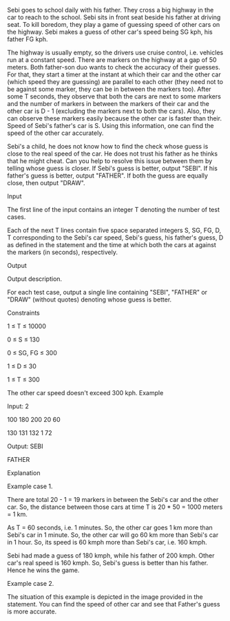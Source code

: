 Sebi goes to school daily with his father. They cross a big highway in the car to reach to the school. Sebi sits in front seat beside his father at driving seat. To kill boredom, they play a game of guessing speed of other cars on the highway. Sebi makes a guess of other car's speed being SG kph, his father FG kph.

The highway is usually empty, so the drivers use cruise control, i.e. vehicles run at a constant speed. There are markers on the highway at a gap of 50 meters. Both father-son duo wants to check the accuracy of their guesses. For that, they start a timer at the instant at which their car and the other car (which speed they are guessing) are parallel to each other (they need not to be against some marker, they can be in between the markers too). After some T seconds, they observe that both the cars are next to some markers and the number of markers in between the markers of their car and the other car is D - 1 (excluding the markers next to both the cars). Also, they can observe these markers easily because the other car is faster than their. Speed of Sebi's father's car is S. Using this information, one can find the speed of the other car accurately.

Sebi's a child, he does not know how to find the check whose guess is close to the real speed of the car. He does not trust his father as he thinks that he might cheat. Can you help to resolve this issue between them by telling whose guess is closer. If Sebi's guess is better, output "SEBI". If his father's guess is better, output "FATHER". If both the guess are equally close, then output "DRAW".

Input

The first line of the input contains an integer T denoting the number of test cases.

Each of the next T lines contain five space separated integers S, SG, FG, D, T corresponding to the Sebi's car speed, Sebi's guess, his father's guess, D as defined in the statement and the time at which both the cars at against the markers (in seconds), respectively.

Output

Output description.

For each test case, output a single line containing "SEBI", "FATHER" or "DRAW" (without quotes) denoting whose guess is better.

Constraints

1 ≤ T ≤ 10000

0 ≤ S ≤ 130

0 ≤ SG, FG ≤ 300

1 ≤ D ≤ 30

1 ≤ T ≤ 300

The other car speed doesn't exceed 300 kph.
Example

Input:
2

100 180 200 20 60

130 131 132 1 72

Output:
SEBI

FATHER

Explanation

Example case 1.

There are total 20 - 1 = 19 markers in between the Sebi's car and the other car. So, the distance between those cars at time T is 20 * 50 = 1000 meters = 1 km.

As T = 60 seconds, i.e. 1 minutes. So, the other car goes 1 km more than Sebi's car in 1 minute. So, the other car will go 60 km more than Sebi's car in 1 hour. So, its speed is 60 kmph more than Sebi's car, i.e. 160 kmph.

Sebi had made a guess of 180 kmph, while his father of 200 kmph. Other car's real speed is 160 kmph. So, Sebi's guess is better than his father. Hence he wins the game.

Example case 2.

The situation of this example is depicted in the image provided in the statement. You can find the speed of other car and see that Father's guess is more accurate.

